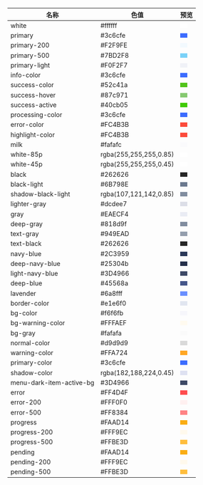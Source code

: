 名称 | 色值 | 预览
-- | -- | --
white | #ffffff | ![#ffffff](https://github.com/eci-ue/style/blob/master/doc/image/white.png)
primary | #3c6cfe | ![#3c6cfe](https://github.com/eci-ue/style/blob/master/doc/image/primary.png)
primary-200 | #F2F9FE | ![#F2F9FE](https://github.com/eci-ue/style/blob/master/doc/image/primary-200.png)
primary-500 | #7BD2F8 | ![#7BD2F8](https://github.com/eci-ue/style/blob/master/doc/image/primary-500.png)
primary-light | #F0F2F7 | ![#F0F2F7](https://github.com/eci-ue/style/blob/master/doc/image/primary-light.png)
info-color | #3c6cfe | ![#3c6cfe](https://github.com/eci-ue/style/blob/master/doc/image/info-color.png)
success-color | #52c41a | ![#52c41a](https://github.com/eci-ue/style/blob/master/doc/image/success-color.png)
success-hover | #87c971 | ![#87c971](https://github.com/eci-ue/style/blob/master/doc/image/success-hover.png)
success-active | #40cb05 | ![#40cb05](https://github.com/eci-ue/style/blob/master/doc/image/success-active.png)
processing-color | #3c6cfe | ![#3c6cfe](https://github.com/eci-ue/style/blob/master/doc/image/processing-color.png)
error-color | #FC4B3B | ![#FC4B3B](https://github.com/eci-ue/style/blob/master/doc/image/error-color.png)
highlight-color | #FC4B3B | ![#FC4B3B](https://github.com/eci-ue/style/blob/master/doc/image/highlight-color.png)
milk | #fafafc | ![#fafafc](https://github.com/eci-ue/style/blob/master/doc/image/milk.png)
white-85p | rgba(255,255,255,0.85) | ![rgba(255,255,255,0.85)](https://github.com/eci-ue/style/blob/master/doc/image/white-85p.png)
white-45p | rgba(255,255,255,0.45) | ![rgba(255,255,255,0.45)](https://github.com/eci-ue/style/blob/master/doc/image/white-45p.png)
black | #262626 | ![#262626](https://github.com/eci-ue/style/blob/master/doc/image/black.png)
black-light | #6B798E | ![#6B798E](https://github.com/eci-ue/style/blob/master/doc/image/black-light.png)
shadow-black-light | rgba(107,121,142,0.85) | ![rgba(107,121,142,0.85)](https://github.com/eci-ue/style/blob/master/doc/image/shadow-black-light.png)
lighter-gray | #dcdee7 | ![#dcdee7](https://github.com/eci-ue/style/blob/master/doc/image/lighter-gray.png)
gray | #EAECF4 | ![#EAECF4](https://github.com/eci-ue/style/blob/master/doc/image/gray.png)
deep-gray | #818d9f | ![#818d9f](https://github.com/eci-ue/style/blob/master/doc/image/deep-gray.png)
text-gray | #949EAD | ![#949EAD](https://github.com/eci-ue/style/blob/master/doc/image/text-gray.png)
text-black | #262626 | ![#262626](https://github.com/eci-ue/style/blob/master/doc/image/text-black.png)
navy-blue | #2C3959 | ![#2C3959](https://github.com/eci-ue/style/blob/master/doc/image/navy-blue.png)
deep-navy-blue | #25304b | ![#25304b](https://github.com/eci-ue/style/blob/master/doc/image/deep-navy-blue.png)
light-navy-blue | #3D4966 | ![#3D4966](https://github.com/eci-ue/style/blob/master/doc/image/light-navy-blue.png)
deep-blue | #45568a | ![#45568a](https://github.com/eci-ue/style/blob/master/doc/image/deep-blue.png)
lavender | #6a8fff | ![#6a8fff](https://github.com/eci-ue/style/blob/master/doc/image/lavender.png)
border-color | #e1e6f0 | ![#e1e6f0](https://github.com/eci-ue/style/blob/master/doc/image/border-color.png)
bg-color | #f6f6fb | ![#f6f6fb](https://github.com/eci-ue/style/blob/master/doc/image/bg-color.png)
bg-warning-color | #FFFAEF | ![#FFFAEF](https://github.com/eci-ue/style/blob/master/doc/image/bg-warning-color.png)
bg-gray | #fafafa | ![#fafafa](https://github.com/eci-ue/style/blob/master/doc/image/bg-gray.png)
normal-color | #d9d9d9 | ![#d9d9d9](https://github.com/eci-ue/style/blob/master/doc/image/normal-color.png)
warning-color | #FFA724 | ![#FFA724](https://github.com/eci-ue/style/blob/master/doc/image/warning-color.png)
primary-color | #3c6cfe | ![#3c6cfe](https://github.com/eci-ue/style/blob/master/doc/image/primary-color.png)
shadow-color | rgba(182,188,224,0.45) | ![rgba(182,188,224,0.45)](https://github.com/eci-ue/style/blob/master/doc/image/shadow-color.png)
menu-dark-item-active-bg | #3D4966 | ![#3D4966](https://github.com/eci-ue/style/blob/master/doc/image/menu-dark-item-active-bg.png)
error | #FF4D4F | ![#FF4D4F](https://github.com/eci-ue/style/blob/master/doc/image/error.png)
error-200 | #FFF0F0 | ![#FFF0F0](https://github.com/eci-ue/style/blob/master/doc/image/error-200.png)
error-500 | #FF8384 | ![#FF8384](https://github.com/eci-ue/style/blob/master/doc/image/error-500.png)
progress | #FAAD14 | ![#FAAD14](https://github.com/eci-ue/style/blob/master/doc/image/progress.png)
progress-200 | #FFF9EC | ![#FFF9EC](https://github.com/eci-ue/style/blob/master/doc/image/progress-200.png)
progress-500 | #FFBE3D | ![#FFBE3D](https://github.com/eci-ue/style/blob/master/doc/image/progress-500.png)
pending | #FAAD14 | ![#FAAD14](https://github.com/eci-ue/style/blob/master/doc/image/pending.png)
pending-200 | #FFF9EC | ![#FFF9EC](https://github.com/eci-ue/style/blob/master/doc/image/pending-200.png)
pending-500 | #FFBE3D | ![#FFBE3D](https://github.com/eci-ue/style/blob/master/doc/image/pending-500.png)